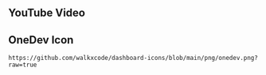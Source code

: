 ## YouTube Video

## OneDev Icon

```text
https://github.com/walkxcode/dashboard-icons/blob/main/png/onedev.png?raw=true
```
